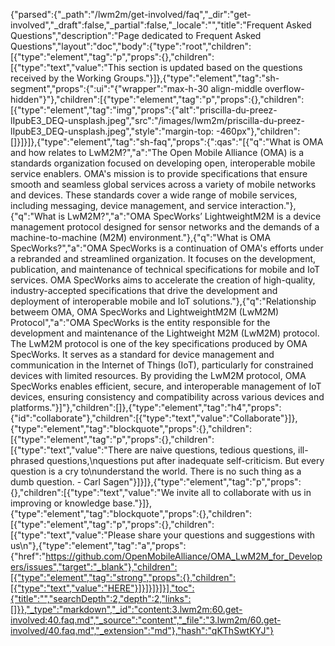 {"parsed":{"_path":"/lwm2m/get-involved/faq","_dir":"get-involved","_draft":false,"_partial":false,"_locale":"","title":"Frequent Asked Questions","description":"Page dedicated to Frequent Asked Questions","layout":"doc","body":{"type":"root","children":[{"type":"element","tag":"p","props":{},"children":[{"type":"text","value":"This section is updated based on the questions received by the Working Groups."}]},{"type":"element","tag":"sh-segment","props":{":ui":"{\"wrapper\":\"max-h-30 align-middle overflow-hidden\"}"},"children":[{"type":"element","tag":"p","props":{},"children":[{"type":"element","tag":"img","props":{"alt":"priscilla-du-preez-lIpubE3_DEQ-unsplash.jpeg","src":"/images/lwm2m/priscilla-du-preez-lIpubE3_DEQ-unsplash.jpeg","style":"margin-top: -460px"},"children":[]}]}]},{"type":"element","tag":"sh-faq","props":{":qas":"[{\"q\":\"What is OMA and how relates to LwM2M?\",\"a\":\"The Open Mobile Alliance (OMA) is a standards organization focused on developing open, interoperable mobile service enablers. OMA's mission is to provide specifications that ensure smooth and seamless global services across a variety of mobile networks and devices. These standards cover a wide range of mobile services, including messaging, device management, and service interaction.\"},{\"q\":\"What is LwM2M?\",\"a\":\"OMA SpecWorks’ LightweightM2M is a device management protocol designed for sensor networks and the demands of a machine-to-machine (M2M) environment.\"},{\"q\":\"What is OMA SpecWorks?\",\"a\":\"OMA SpecWorks is a continuation of OMA's efforts under a rebranded and streamlined organization. It focuses on the development, publication, and maintenance of technical specifications for mobile and IoT services. OMA SpecWorks aims to accelerate the creation of high-quality, industry-accepted specifications that drive the development and deployment of interoperable mobile and IoT solutions.\"},{\"q\":\"Relationship betweem OMA, OMA SpecWorks and LightweightM2M (LwM2M) Protocol\",\"a\":\"OMA SpecWorks is the entity responsible for the development and maintenance of the Lightweight M2M (LwM2M) protocol. The LwM2M protocol is one of the key specifications produced by OMA SpecWorks. It serves as a standard for device management and communication in the Internet of Things (IoT), particularly for constrained devices with limited resources. By providing the LwM2M protocol, OMA SpecWorks enables efficient, secure, and interoperable management of IoT devices, ensuring consistency and compatibility across various devices and platforms.\"}]"},"children":[]},{"type":"element","tag":"h4","props":{"id":"collaborate"},"children":[{"type":"text","value":"Collaborate"}]},{"type":"element","tag":"blockquote","props":{},"children":[{"type":"element","tag":"p","props":{},"children":[{"type":"text","value":"There are naive questions, tedious questions, ill-phrased questions,\nquestions put after inadequate self-criticism. But every question is a cry to\nunderstand the world. There is no such thing as a dumb question. - Carl Sagen"}]}]},{"type":"element","tag":"p","props":{},"children":[{"type":"text","value":"We invite all to collaborate with us in improving or knowledge base."}]},{"type":"element","tag":"blockquote","props":{},"children":[{"type":"element","tag":"p","props":{},"children":[{"type":"text","value":"Please share your questions and suggestions with us\n"},{"type":"element","tag":"a","props":{"href":"https://github.com/OpenMobileAlliance/OMA_LwM2M_for_Developers/issues","target":"_blank"},"children":[{"type":"element","tag":"strong","props":{},"children":[{"type":"text","value":"HERE"}]}]}]}]}],"toc":{"title":"","searchDepth":2,"depth":2,"links":[]}},"_type":"markdown","_id":"content:3.lwm2m:60.get-involved:40.faq.md","_source":"content","_file":"3.lwm2m/60.get-involved/40.faq.md","_extension":"md"},"hash":"qKThSwtKYJ"}